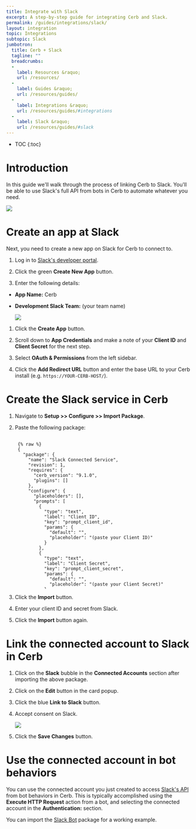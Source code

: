```yaml
---
title: Integrate with Slack
excerpt: A step-by-step guide for integrating Cerb and Slack.
permalink: /guides/integrations/slack/
layout: integration
topic: Integrations
subtopic: Slack
jumbotron:
  title: Cerb + Slack
  tagline: ""
  breadcrumbs:
  -
    label: Resources &raquo;
    url: /resources/
  -
    label: Guides &raquo;
    url: /resources/guides/
  -
    label: Integrations &raquo;
    url: /resources/guides/#integrations
  -
    label: Slack &raquo;
    url: /resources/guides/#slack
---
```


* TOC
{:toc}

# Introduction

In this guide we'll walk through the process of linking Cerb to Slack. You'll be able to use Slack's full API from bots in Cerb to automate whatever you need.

<div class="cerb-screenshot">
<img src="/assets/images/guides/slack/plugin/cerb-and-slack.png" class="screenshot">
</div>

# Create an app at Slack

Next, you need to create a new app on Slack for Cerb to connect to.

1. Log in to [Slack's developer portal](https://api.slack.com/apps).

1. Click the green **Create New App** button.

1. Enter the following details:
- **App Name:** Cerb
- **Development Slack Team:** (your team name)

	<div class="cerb-screenshot">
	<img src="/assets/images/guides/slack/plugin/slack-new-app.png" class="screenshot">
	</div>

1. Click the **Create App** button.

1. Scroll down to **App Credentials** and make a note of your **Client ID** and **Client Secret** for the next step.

1. Select **OAuth & Permissions** from the left sidebar.

1. Click the **Add Redirect URL** button and enter the base URL to your Cerb install (e.g. `https://YOUR-CERB-HOST/`).

# Create the Slack service in Cerb

1. Navigate to **Setup >> Configure >> Import Package**.

1. Paste the following package:

	<pre style="max-height:29.5em;">
	<code class="language-json">
	{% raw %}
	{
	  "package": {
	    "name": "Slack Connected Service",
	    "revision": 1,
	    "requires": {
	      "cerb_version": "9.1.0",
	      "plugins": []
	    },
	    "configure": {
	      "placeholders": [],
	      "prompts": [
	        {
	          "type": "text",
	          "label": "Client ID",
	          "key": "prompt_client_id",
	          "params": {
	            "default": "",
	            "placeholder": "(paste your Client ID)"
	          }
	        },
	        {
	          "type": "text",
	          "label": "Client Secret",
	          "key": "prompt_client_secret",
	          "params": {
	            "default": "",
	            "placeholder": "(paste your Client Secret)"
	          }
	        }
	      ]
	    }
	  },
	  "records": [
	    {
	      "uid": "service_slack",
	      "_context": "connected_service",
	      "name": "Slack",
	      "extension_id": "cerb.service.provider.oauth2",
	      "params": {
	        "grant_type": "authorization_code",
	        "client_id": "{{{prompt_client_id}}}",
	        "client_secret": "{{{prompt_client_secret}}}",
	        "authorization_url": "https://slack.com/oauth/authorize",
	        "access_token_url": "https://slack.com/api/oauth.access",
	        "resource_owner_url": "",
	        "scope": "channels:read chat:write:bot chat:write:user im:read im:write users:read users.profile:read",
	        "approval_prompt": "auto"
	      }
	    },
	    {
	      "uid": "account_slack",
	      "_context": "connected_account",
	      "name": "Slack",
	      "service_id": "{{{uid.service_slack}}}",
	      "owner__context": "cerberusweb.contexts.app",
	      "owner_id": "0",
	      "params": {}
	    }
	  ]
	}
	{% endraw %}
	</code>
	</pre>

1. Click the **Import** button.

1. Enter your client ID and secret from Slack.

1. Click the **Import** button again.

# Link the connected account to Slack in Cerb

1. Click on the **Slack** bubble in the **Connected Accounts** section after importing the above package.

1. Click on the **Edit** button in the card popup.

1. Click the blue **Link to Slack** button.

1. Accept consent on Slack.

    <div class="cerb-screenshot">
    <img src="/assets/images/guides/slack/plugin/oauth-approve.png" class="screenshot">
    </div>

1. Click the **Save Changes** button.

# Use the connected account in bot behaviors

You can use the connected account you just created to access [Slack's API](https://api.slack.com/web) from bot behaviors in Cerb.  This is typically accomplished using the **Execute HTTP Request** action from a bot, and selecting the connected account in the **Authentication:** section.

You can import the [Slack Bot](/packages/slack-bot/) package for a working example.
